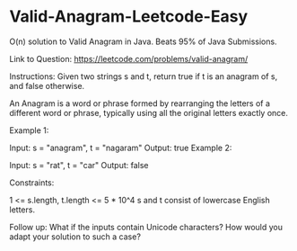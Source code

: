 # Valid-Anagram-Leetcode-Easy
O(n) solution to Valid Anagram in Java. Beats 95% of Java Submissions.

Link to Question: https://leetcode.com/problems/valid-anagram/

Instructions: 
Given two strings s and t, return true if t is an anagram of s, and false otherwise.

An Anagram is a word or phrase formed by rearranging the letters of a different word or phrase, typically using all the original letters exactly once.

 

Example 1:

Input: s = "anagram", t = "nagaram"
Output: true
Example 2:

Input: s = "rat", t = "car"
Output: false
 

Constraints:

1 <= s.length, t.length <= 5 * 10^4
s and t consist of lowercase English letters.
 

Follow up: What if the inputs contain Unicode characters? How would you adapt your solution to such a case?
